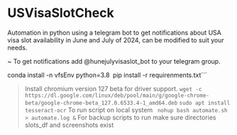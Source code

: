 # USVisaSlotCheck
Automation in python using a telegram bot to get notifications about USA visa slot availability in June and July of 2024, can be modified to suit your needs.

~ To get notifications add @hunejulyvisaslot_bot to your telegram group.


conda install -n vfsEnv python=3.8```
```pip install -r requirenments.txt```
> Install chromium version 127 beta for driver support.
```wget -c https://dl.google.com/linux/deb/pool/main/g/google-chrome-beta/google-chrome-beta_127.0.6533.4-1_amd64.deb```
```sudo apt install tesseract-ocr```
> To run script on local system
``` nohup bash automate.sh > automate.log &```
> For backup scripts to run make sure directories slots_df and screenshots exist
>
> 
   
